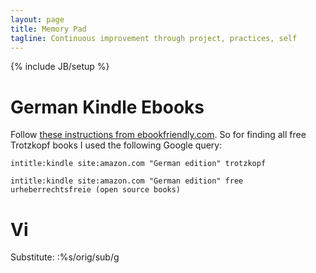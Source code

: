 ```yaml
---
layout: page
title: Memory Pad
tagline: Continuous improvement through project, practices, self
---
```

{% include JB/setup %}

# German Kindle Ebooks
Follow [these instructions from ebookfriendly.com](http://ebookfriendly.com/how-to-find-non-english-books-at-kindle-store/).
So for finding all free Trotzkopf books I used the following Google query:

    intitle:kindle site:amazon.com "German edition" trotzkopf
    
    intitle:kindle site:amazon.com "German edition" free urheberrechtsfreie (open source books)
   
# Vi

Substitute:
    :%s/orig/sub/g
